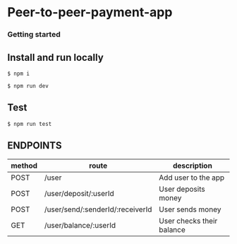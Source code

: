 # Peer-to-peer-payment-app

### Getting started

## Install and run locally

```
$ npm i

$ npm run dev
```

## Test
```
$ npm run test
```

## ENDPOINTS

| method |	route	                | description                    |
|--------|--------------------------|--------------------------------|
| POST 	 | /user	                | Add user to the app            |
| POST	 | /user/deposit/:userId    | User deposits money            |
| POST	 | /user/send/:senderId/:receiverId	| User sends money       |
| GET    | /user/balance/:userId   | User checks their balance      |
